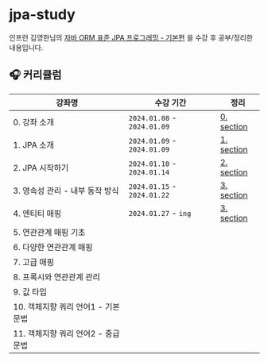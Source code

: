 # jpa-study
인프런 김영한님의 [자바 ORM 표준 JPA 프로그래밍 - 기본편](https://www.inflearn.com/course/ORM-JPA-Basic) 을 수강 후 공부/정리한 내용입니다.

## 🎧 커리큘럼
|강좌명|수강 기간|정리|
|------|---|---|
|0. 강좌 소개| ```2024.01.08``` - ```2024.01.09``` |[0. section](https://github.com/zzex3on/jpa-study/tree/main/0.%20section)
|1. JPA 소개| ```2024.01.09``` - ```2024.01.09``` |[1. section](https://github.com/zzex3on/jpa-study/tree/main/1.%20section)
|2. JPA 시작하기| ```2024.01.10``` - ```2024.01.14``` |[2. section](https://github.com/zzex3on/jpa-study/tree/main/2.%20section)
|3. 영속성 관리 - 내부 동작 방식| ```2024.01.15``` - ```2024.01.22``` |[3. section](https://github.com/zzex3on/jpa-study/tree/main/3.%20section)
|4. 엔티티 매핑| ```2024.01.27``` - ```ing``` |[3. section](https://github.com/zzex3on/jpa-study/tree/main/4.%20section)
|5. 연관관계 매핑 기초| |
|6. 다양한 연관관계 매핑| |
|7. 고급 매핑| |
|8. 프록시와 연관관계 관리| |
|9. 값 타입| |
|10. 객체지향 쿼리 언어1 - 기본 문법| |
|11. 객체지향 쿼리 언어2 - 중급 문법| |
